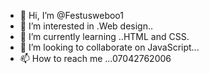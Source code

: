- 👋 Hi, I’m @Festusweboo1
- 👀 I’m interested in .Web design..
- 🌱 I’m currently learning ..HTML and CSS.
- 💞️ I’m looking to collaborate on JavaScript...
- 📫 How to reach me ...07042762006

<!---
Festusweboo1/Festusweboo1 is a ✨ special ✨ repository because its `README.md` (this file) appears on your GitHub profile.
You can click the Preview link to take a look at your changes.
--->
